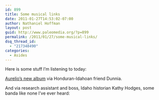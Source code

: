 ```yaml
---
id: 899
title: Some musical links
date: 2011-01-27T14:53:02-07:00
author: Nathaniel Hoffman
layout: post
guid: http://www.paleomedia.org/?p=899
permalink: /2011/01/27/some-musical-links/
dsq_thread_id:
  - "217348490"
categories:
  - Asides
---
```

Here is some stuff I&#8217;m listening to today:

[Aurelio&#8217;s new album](http://www.subpop.com/releases/aurelio/full_lengths/laru_beya) via Honduran-Idahoan friend Dunnia.



And via research assistant and boss, Idaho historian Kathy Hodges, some banda like none I&#8217;ve ever heard: